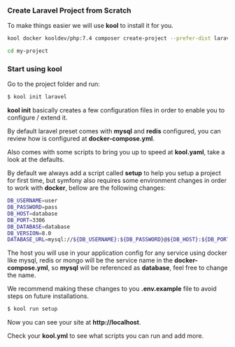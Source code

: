 ### Create Laravel Project from Scratch

To make things easier we will use **kool** to install it for you.

```bash
kool docker kooldev/php:7.4 composer create-project --prefer-dist laravel/laravel my-project

cd my-project
```

### Start using kool

Go to the project folder and run:

```bash
$ kool init laravel
```

**kool init** basically creates a few configuration files in order to enable you to configure / extend it.

By default laravel preset comes with **mysql** and **redis** configured, you can review how is configured at **docker-compose.yml**.

Also comes with some scripts to bring you up to speed at **kool.yaml**, take a look at the defaults.

By default we always add a script called **setup** to help you setup a project for first time, but symfony also requires some environment changes in order to work with **docker**, bellow are the following changes:

```bash
DB_USERNAME=user
DB_PASSWORD=pass
DB_HOST=database
DB_PORT=3306
DB_DATABASE=database
DB_VERSION=8.0
DATABASE_URL=mysql://${DB_USERNAME}:${DB_PASSWORD}@${DB_HOST}:${DB_PORT}/${DB_DATABASE}?serverVersion=${DB_VERSION}
```

The host you will use in your application config for any service using docker like mysql, redis or mongo will be the service name in the **docker-compose.yml**, so **mysql** will be referenced as **database**, feel free to change the name.

We recommend making these changes to you **.env.example** file to avoid steps on future installations.

```bash
$ kool run setup
```

Now you can see your site at **http://localhost**.

Check your **kool.yml** to see what scripts you can run and add more.
